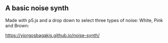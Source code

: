 ## A basic noise synth

Made with p5.js and a drop down to select three types of noise: White, Pink and Brown:

 https://yiorgosbagakis.github.io/noise-synth/
